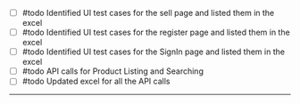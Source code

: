 
- [ ] #todo Identified UI test cases for the sell page and listed them in the excel
- [ ] #todo Identified UI test cases for the register page and listed them in the excel
- [ ] #todo Identified UI test cases for the SignIn page and listed them in the excel
- [ ] #todo API calls for Product Listing and Searching
- [ ] #todo Updated excel for all the API calls
-------------------------
